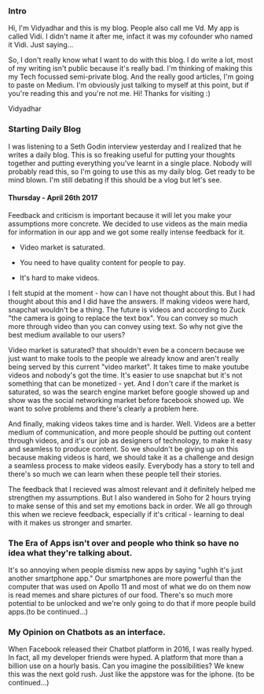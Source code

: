 
### Intro

Hi, I'm Vidyadhar and this is my blog. People also call me Vd. My app is called Vidi. I didn't name it after me, infact it was my cofounder who named it Vidi. Just saying...<br>

So, I don't really know what I want to do with this blog. I do write a lot, most of my writing isn't public because it's really bad. I'm thinking of making this my Tech focussed semi-private blog. And the really good articles, I'm going to paste on Medium. I'm obviously just talking to myself at this point, but if you're reading this and you're not me. Hi! Thanks for visiting :)

Vidyadhar


### Starting Daily Blog
I was listening to a Seth Godin interview yesterday and I realized that he writes a daily blog. This is so freaking useful for putting your thoughts together and putting everything you've learnt in a single place. Nobody will probably read this, so I'm going to use this as my daily blog. Get ready to be mind blown. I'm still debating if this should be a vlog but let's see.

#### Thursday - April 26th 2017 
Feedback and criticism is important because it will let you make your assumptions more concrete. We decided to use videos as the main media for information in our app and we got some really intense feedback for it. 

* Video market is saturated. 

* You need to have quality content for people to pay.

* It's hard to make videos. 

I felt stupid at the moment - how can I have not thought about this. But I had thought about this and I did have the answers. If making videos were hard, snapchat wouldn't be a thing. The future is videos and according to Zuck "the camera is going to replace the text box". You can convey so much more through video than you can convey using text. So why not give the best medium available to our users? 

Video market is saturated? that shouldn't even be a concern because we just want to make tools to the people we already know and aren't really being served by this current "video market". It takes time to make youtube videos and nobody's got the time. It's easier to use snapchat but it's not something that can be monetized - yet. And I don't care if the market is saturated, so was the search engine market before google showed up and show was the social networking market before facebook showed up. We want to solve problems and there's clearly a problem here. 

And finally, making videos takes time and is harder. Well. Videos are a better medium of communication, and more people should be putting out content through videos, and it's our job as designers of technology, to make it easy and seamless to produce content. So we shouldn't be giving up on this because making videos is hard, we should take it as a challenge and design a seamless process to make videos easily. Everybody has a story to tell and there's so much we can learn when these people tell their stories. 

The feedback that I recieved was almost relevant and it definitely helped me strengthen my assumptions. But I also wandered in Soho for 2 hours trying to make sense of this and set my emotions back in order. We all go through this when we recieve feedback, especially if it's critical - learning to deal with it makes us stronger and smarter.


### The Era of Apps isn't over and people who think so have no idea what they're talking about.

It's so annoying when people dismiss new apps by saying "ughh it's just another smartphone app." Our smartphones are more powerful than the computer that was used on Apollo 11 and most of what we do on them now is read memes and share pictures of our food. There's so much more potential to be unlocked and we're only going to do that if more people build apps.(to be continued...)

### My Opinion on Chatbots as an interface.

When Facebook released their Chatbot platform in 2016, I was really hyped. In fact, all my developer friends were hyped. A platform that more than a billion use on a hourly basis. Can you imagine the possibilities? We knew this was the next gold rush. Just like the appstore was for the iphone. (to be continued...)


